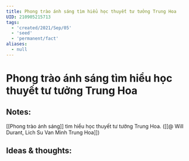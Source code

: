 ```yaml
---
title: Phong trào ánh sáng tìm hiểu học thuyết tư tưởng Trung Hoa
UID: 210905215713
tags:
  - 'created/2021/Sep/05'
  - 'seed'
  - 'permanent/fact'
aliases:
  - null
---
```

# Phong trào ánh sáng tìm hiểu học thuyết tư tưởng Trung Hoa

## Notes:
[[Phong trào ánh sáng]] tìm hiểu học thuyết tư tưởng Trung Hoa. ([[@ Will Durant, Lich Su Van Minh Trung Hoa]])

## Ideas & thoughts:
